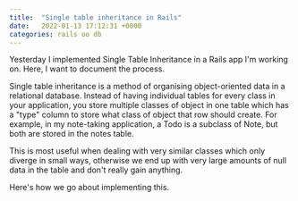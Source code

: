 ```yaml
---
title:  "Single table inheritance in Rails"
date:   2022-01-13 17:12:31 +0000
categories: rails oo db
---
```


Yesterday I implemented Single Table Inheritance in a Rails app I'm working on. Here, I want to document the process.

Single table inheritance is a method of organising object-oriented data in a relational database. Instead of having individual tables for every class in your application, you store multiple classes of object in one table which has a "type" column to store what class of object that row should create. For example, in my note-taking application, a Todo is a subclass of Note, but both are stored in the notes table.

This is most useful when dealing with very similar classes which only diverge in small ways, otherwise we end up with very large amounts of null data in the table and don't really gain anything. 

Here's how we go about implementing this.

